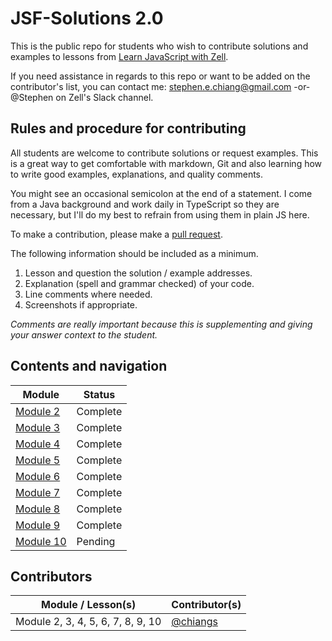 # JSF-Solutions 2.0

This is the public repo for students who wish to contribute solutions and examples to lessons from [Learn JavaScript with Zell](https://learnjavascript.today/).

If you need assistance in regards to this repo or want to be added on the contributor's list, you can contact me: [stephen.e.chiang@gmail.com](mailto:stephen.e.chiang@gmail.com) -or- @Stephen on Zell's Slack channel.

## Rules and procedure for contributing

All students are welcome to contribute solutions or request examples. This is a great way to get comfortable with markdown, Git and also learning how to write good examples, explanations, and quality comments.

You might see an occasional semicolon at the end of a statement. I come from a Java background and work daily in TypeScript so they are necessary, but I'll do my best to refrain from using them in plain JS here.

To make a contribution, please make a [pull request](https://help.github.com/articles/creating-a-pull-request/).

The following information should be included as a minimum.

1.  Lesson and question the solution / example addresses.
2.  Explanation (spell and grammar checked) of your code.
3.  Line comments where needed.
4.  Screenshots if appropriate.

_Comments are really important because this is supplementing and giving your answer context to the student._

## Contents and navigation

| Module                           | Status   |
|----------------------------------|----------|
| [Module 2](Module2/solutions.md) | Complete | 
| [Module 3](Module3/solutions.md) | Complete |
| [Module 4](Module4/solutions.md) | Complete |
| [Module 5](Module5/solutions.md) | Complete |
| [Module 6](Module6/solutions.md) | Complete |
| [Module 7](Module7/solutions.md) | Complete |
| [Module 8](Module8/solutions.md) | Complete |
| [Module 9](Module9/solutions.md) | Complete |
| [Module 10](Module10/solutions.md) | Pending |

## Contributors

| Module / Lesson(s)  | Contributor(s)                                                                   |
| ------------------- | -------------------------------------------------------------------------------- |
| Module 2, 3, 4, 5, 6, 7, 8, 9, 10      | [@chiangs](https://github.com/chiangs)      |

